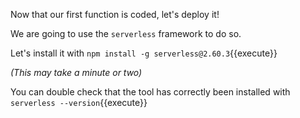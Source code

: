 Now that our first function is coded, let's deploy it!

We are going to use the `serverless` framework to do so.

Let's install it with 
`npm install -g serverless@2.60.3`{{execute}}

*(This may take a minute or two)*

You can double check that the tool has correctly been installed with 
`serverless --version`{{execute}}
